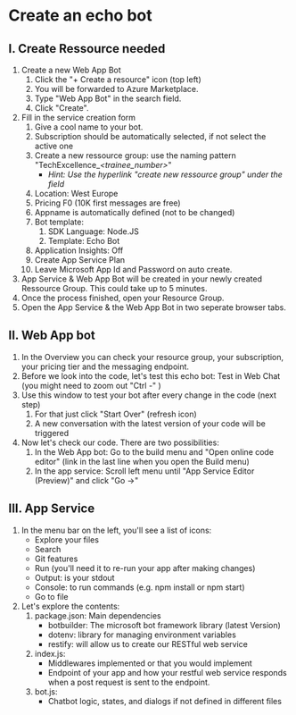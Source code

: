 # Create an echo bot
## I. Create Ressource needed

1.  Create a new Web App Bot 
    1.  Click the "+ Create a resource" icon (top left)
    2.  You will be forwarded to Azure Marketplace.
    3.  Type "Web App Bot" in the search field. 
    4.  Click "Create".
2. Fill in the service creation form
   1. Give a cool name to your bot.
   2. Subscription should be automatically selected, if not select the active one
   3. Create a new ressource group: use the naming pattern "TechExcellence_*<trainee_number>*"
        - *Hint: Use the hyperlink "create new ressource group" under the field*
   4. Location: West Europe
   5. Pricing F0 (10K first messages are free)
   6. Appname is automatically defined (not to be changed)
   7. Bot template:
      1. SDK Language: Node.JS
      2. Template: Echo Bot
   9.  Application Insights: Off
   10. Create App Service Plan
   11. Leave Microsoft App Id and Password on auto create.
3. App Service & Web App Bot will be created in your newly created Ressource Group.
   This could take up to 5 minutes.
4. Once the process finished, open your Resource Group.
5. Open the App Service & the Web App Bot in two seperate browser tabs.

## II. Web App bot

1.	In the Overview you can check your resource group, your subscription, your pricing tier and the messaging endpoint.
2.	Before we look into the code, let's test this echo bot: Test in Web Chat (you might need to zoom out "Ctrl -" )
3. Use this window to test your bot after every change in the code (next step)
   1. For that just click "Start Over" (refresh icon)
   2. A new conversation with the latest version of your code will be triggered
4. Now let's check our code. There are two possibilities:
   1. In the Web App bot: Go to the build menu and "Open online code editor" (link in the last line when you open the Build menu)
   2. In the app service: Scroll left menu until "App Service Editor (Preview)" and click "Go ->"

## III. App Service
1. In the menu bar on the left, you'll see a list of icons:
   - Explore your files
   - Search
   - Git features
   - Run (you'll need it to re-run your app after making changes)
   - Output: is your stdout
   - Console: to run commands (e.g. npm install or npm start)
   - Go to file
2. Let's explore the contents:
   1. package.json: Main dependencies
      - botbuilder: The microsoft bot framework library (latest Version)
      - dotenv: library for managing environment variables
      - restify: will allow us to create our RESTful web service
   2. index.js:
      - Middlewares implemented or that you would implement
      - Endpoint of your app and how your restful web service responds when a post request is sent to the endpoint.
   3. bot.js:
       - Chatbot logic, states, and dialogs if not defined in different files